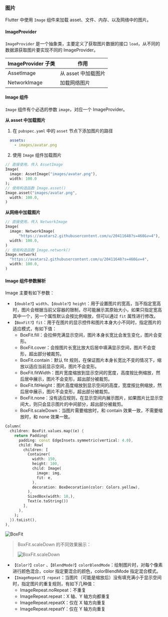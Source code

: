 ### 图片

Flutter 中使用 `Image` 组件来加载 asset、文件、内存、以及网络中的图片。

#### ImageProvider

`ImageProvider` 是一个抽象类，主要定义了获取图片数据的接口 `load`，从不同的数据源获取图片要实现不同的 ImageProvider。

| ImageProvider 子类 | 作用                |
| ------------------ | ------------------- |
| AssetImage         | 从 asset 中加载图片 |
| NetworkImage       | 加载网络图片        |

#### Image  组件

`Image` 组件有个必选的参数 `image`，对应一个 ImageProvider。

**从 asset 中加载图片**

1. 在 `pubspec.yaml` 中的 `asset` 节点下添加图片的路径

```yaml
  assets:
    - images/avatar.png
```

2. 使用 `Image` 组件加载图片

```dart
// 直接使用，传入 AssetImage
Image(
  image: AssetImage("images/avatar.png"),
  width: 100.0
);
// 使用构造函数 Image.asset()
Image.asset("images/avatar.png",
  width: 100.0,
)
```

**从网络中加载图片**

```dart
// 直接使用，传入 NetworkImage
Image(
  image: NetworkImage(
      "https://avatars2.githubusercontent.com/u/20411648?s=460&v=4"),
  width: 100.0,
)
// 使用构造函数 Image.network()
Image.network(
  "https://avatars2.githubusercontent.com/u/20411648?s=460&v=4",
  width: 100.0,
)
```

#### Image 组件参数解析

Image 主要有如下参数：

- `【double?】width`、`【double?】height`：用于设置图片的宽高，当不指定宽高时，图片会根据当前父容器的限制，尽可能展示其原始大小，如果只指定宽高其中一个，另一个属性默认会按比例缩放，但可以通过 `fit` 属性进行修改。
- `【BoxFit?】fit`：用于在图片的显示控件和图片本身大小不同时，指定图片的适应模式，有如下值：
  - BoxFit.fill：会拉伸充满显示空间，图片本身长宽比会发生变化，图片会变形。
  - BoxFit.cover：会按图片长宽比放大后居中填满显示空间，图片不会变形，超出部分被裁剪。
  - BoxFit.contain：默认 fit 规则，在保证图片本身长宽比不变的情况下，缩放以适应当前显示空间，图片不会变形。
  - BoxFit.fitWidth：图片宽度缩放到显示空间的宽度，高度按比例缩放，然后居中展示，图片不会变形，超出部分被裁剪。
  - BoxFit.fitHeight：图片高度缩放到显示空间的高度，宽度按比例缩放，然后居中展示，图片不会变形，超出部分被裁剪。
  - BoxFit.none：没有适应规则，在显示空间内展示图片，如果图片比显示空间大，则只会显示图片的中间部分，超出部分被裁剪。
  - BoxFit.scaleDown：当图片需要缩放时，和 contain 效果一致，不需要缩放时，和 none 效果一致。

```dart
Column(
  children: BoxFit.values.map((e) {
    return Padding(
      padding: const EdgeInsets.symmetric(vertical: 4.0),
      child: Row(
        children: [
          Container(
            width: 150,
            height: 100,
            child: Image(
              image: img,
              fit: e,
            ),
            decoration: BoxDecoration(color: Colors.yellow),
          ),
          SizedBox(width: 10,),
          Text(e.toString())
        ],
      ),
    );
  }).toList(),
),
```

![BoxFit](https://gitee.com/owenlee233/image_store/raw/master/202109251348330.png)

> BoxFit.scaleDown 的不同效果展示：
>
> ![BoxFit.scaleDown](https://gitee.com/owenlee233/image_store/raw/master/202109251358697.png)

- `【Color?】color` 、`【BlendMode?】colorBlendMode`：绘制图片时，对每个像素进行颜色混合，color 指定要混合的颜色，colorBlendMode 指定混合模式。
- `【ImageRepeat?】repeat`：当图片（可能是缩放后）没有填充满小于显示空间时，指定图片的重复规则，有如下几种值：
  - ImageRepeat.noRepeat：不重复
  - ImageRepeat.repeat：X 轴、Y 轴方向都重复
  - ImageRepeat.repeatX：仅在 X 轴方向重复
  - ImageRepeat.repeatY：仅在 Y 轴方向重复